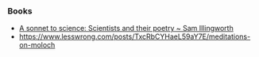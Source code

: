 ### Books

- [A sonnet to science: Scientists and their poetry ~ Sam Illingworth](https://www.amazon.com/sonnet-science-Scientists-their-poetry/dp/1526127989)
- https://www.lesswrong.com/posts/TxcRbCYHaeL59aY7E/meditations-on-moloch